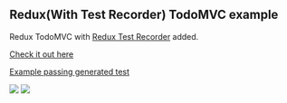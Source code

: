 ## Redux(With Test Recorder) TodoMVC example

Redux TodoMVC with <a href="http://github.com/conorhastings/redux-test-recorder">Redux Test Recorder</a> added.

<a href="http://conorhastings.com/todo-mvc-redux-test-recorder">Check it out here</a>

<a href="https://github.com/conorhastings/todo-mvc-redux-test-recorder/blob/gh-pages/gen-test.js">Example passing generated test</a>


<img src="http://i.imgur.com/TCB1wcW.gif" />
<img src="http://i.imgur.com/lProE6W.gif" />